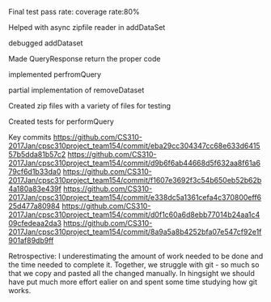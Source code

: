 Final test pass rate: 
coverage rate:80%

Helped with async zipfile reader in addDataSet

debugged addDataset

Made QueryResponse return the proper code

implemented perfromQuery

partial implementation of removeDataset

Created zip files with a variety of files for testing

Created tests for performQuery

Key commits
https://github.com/CS310-2017Jan/cpsc310project_team154/commit/eba29cc304347cc68e633d641557b5dda81b57c2
https://github.com/CS310-2017Jan/cpsc310project_team154/commit/d9b6f6ab44668d5f632aa8f61a679cf6d1b33da0
https://github.com/CS310-2017Jan/cpsc310project_team154/commit/f1607e3692f3c54b650eb52b62b4a180a83e439f
https://github.com/CS310-2017Jan/cpsc310project_team154/commit/e338dc5a1361cefa4c370800eff625d477a80984
https://github.com/CS310-2017Jan/cpsc310project_team154/commit/d0f1c60a6d8ebb77014b24aa1c409cfedeaa2da3
https://github.com/CS310-2017Jan/cpsc310project_team154/commit/8a9a5a8b4252bfa07e547cf92e1f901af89db9ff

Retrospective:
I underestimating the amount of work needed to be done and the time needed to complete it. Together, we struggle with git - so much so that we copy and pasted all the changed manually. In hingsight we should have put much more effort ealier on and spent some time studying how git works.
